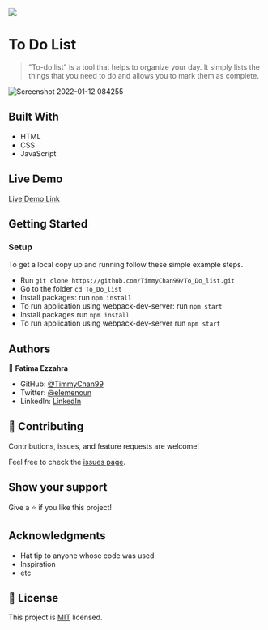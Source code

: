![](https://img.shields.io/badge/Microverse-blueviolet)

# To Do List

> "To-do list" is a tool that helps to organize your day. It simply lists the things that you need to do and allows you to mark them as complete.

![Screenshot 2022-01-12 084255](https://user-images.githubusercontent.com/92228303/149084748-b64d723c-2910-407b-a920-cc36dc9eab0b.png)


## Built With

- HTML
- CSS
- JavaScript

## Live Demo

[Live Demo Link](https://timmychan99.github.io/To_Do_list/dist/)


## Getting Started

### Setup
To get a local copy up and running follow these simple example steps.

- Run `git clone https://github.com/TimmyChan99/To_Do_list.git`
- Go to the folder `cd To_Do_list`
- Install packages: run `npm install`
- To run application using webpack-dev-server: run `npm start`
- Install packages run `npm install`
- To run application using webpack-dev-server run `npm start`


## Authors

👤 **Fatima Ezzahra**

- GitHub: [@TimmyChan99](https://github.com/TimmyChan99)
- Twitter: [@elemenoun](https://twitter.com/elemenoun)
- LinkedIn: [LinkedIn](https://www.linkedin.com/in/fatima-ezzahra-elemenoun-020841225/)


## 🤝 Contributing

Contributions, issues, and feature requests are welcome!

Feel free to check the [issues page](../../issues/).

## Show your support

Give a ⭐️ if you like this project!

## Acknowledgments

- Hat tip to anyone whose code was used
- Inspiration
- etc

## 📝 License

This project is [MIT](./MIT.md) licensed.
